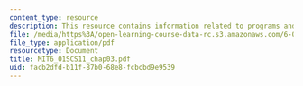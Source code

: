 ```yaml
---
content_type: resource
description: This resource contains information related to programs and data.
file: /media/https%3A/open-learning-course-data-rc.s3.amazonaws.com/6-01sc-introduction-to-electrical-engineering-and-computer-science-i-spring-2011/facb2dfdb11f87b068e8fcbcbd9e9539_MIT6_01SCS11_chap03.pdf
file_type: application/pdf
resourcetype: Document
title: MIT6_01SCS11_chap03.pdf
uid: facb2dfd-b11f-87b0-68e8-fcbcbd9e9539
---
```

